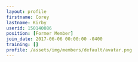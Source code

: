 ```yaml
---
layout: profile
firstname: Corey
lastname: Kirby
userid: 150140086
position: [Former Member]
join_date: 2017-06-06 00:00:00 -0400
training: []
profile: /assets/img/members/default/avatar.png
---
```

